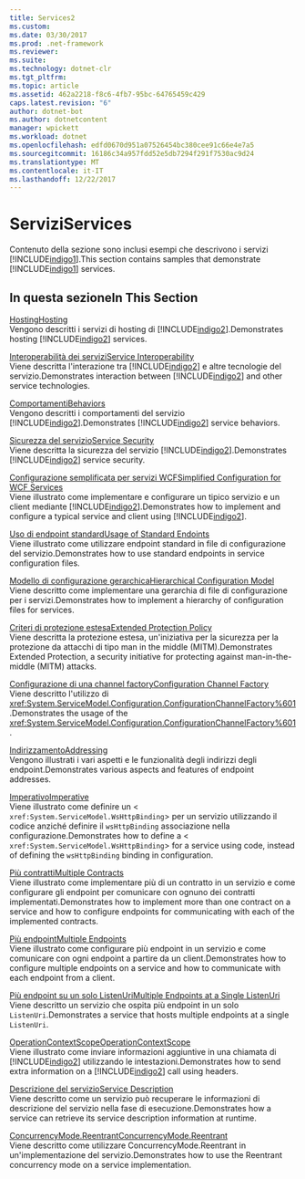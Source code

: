 ```yaml
---
title: Services2
ms.custom: 
ms.date: 03/30/2017
ms.prod: .net-framework
ms.reviewer: 
ms.suite: 
ms.technology: dotnet-clr
ms.tgt_pltfrm: 
ms.topic: article
ms.assetid: 462a2218-f8c6-4fb7-95bc-64765459c429
caps.latest.revision: "6"
author: dotnet-bot
ms.author: dotnetcontent
manager: wpickett
ms.workload: dotnet
ms.openlocfilehash: edfd0670d951a07526454bc380cee91c66e4e7a5
ms.sourcegitcommit: 16186c34a957fdd52e5db7294f291f7530ac9d24
ms.translationtype: MT
ms.contentlocale: it-IT
ms.lasthandoff: 12/22/2017
---
```

# <a name="services"></a><span data-ttu-id="fc560-102">Servizi</span><span class="sxs-lookup"><span data-stu-id="fc560-102">Services</span></span>
<span data-ttu-id="fc560-103">Contenuto della sezione sono inclusi esempi che descrivono i servizi [!INCLUDE[indigo1](../../../../includes/indigo1-md.md)].</span><span class="sxs-lookup"><span data-stu-id="fc560-103">This section contains samples that demonstrate [!INCLUDE[indigo1](../../../../includes/indigo1-md.md)] services.</span></span>  
  
## <a name="in-this-section"></a><span data-ttu-id="fc560-104">In questa sezione</span><span class="sxs-lookup"><span data-stu-id="fc560-104">In This Section</span></span>  
 [<span data-ttu-id="fc560-105">Hosting</span><span class="sxs-lookup"><span data-stu-id="fc560-105">Hosting</span></span>](../../../../docs/framework/wcf/feature-details/hosting.md)  
 <span data-ttu-id="fc560-106">Vengono descritti i servizi di hosting di [!INCLUDE[indigo2](../../../../includes/indigo2-md.md)].</span><span class="sxs-lookup"><span data-stu-id="fc560-106">Demonstrates hosting [!INCLUDE[indigo2](../../../../includes/indigo2-md.md)] services.</span></span>  
  
 [<span data-ttu-id="fc560-107">Interoperabilità dei servizi</span><span class="sxs-lookup"><span data-stu-id="fc560-107">Service Interoperability</span></span>](../../../../docs/framework/wcf/samples/service-interoperability.md)  
 <span data-ttu-id="fc560-108">Viene descritta l'interazione tra [!INCLUDE[indigo2](../../../../includes/indigo2-md.md)] e altre tecnologie del servizio.</span><span class="sxs-lookup"><span data-stu-id="fc560-108">Demonstrates interaction between [!INCLUDE[indigo2](../../../../includes/indigo2-md.md)] and other service technologies.</span></span>  
  
 [<span data-ttu-id="fc560-109">Comportamenti</span><span class="sxs-lookup"><span data-stu-id="fc560-109">Behaviors</span></span>](../../../../docs/framework/wcf/samples/behaviors.md)  
 <span data-ttu-id="fc560-110">Vengono descritti i comportamenti del servizio [!INCLUDE[indigo2](../../../../includes/indigo2-md.md)].</span><span class="sxs-lookup"><span data-stu-id="fc560-110">Demonstrates [!INCLUDE[indigo2](../../../../includes/indigo2-md.md)] service behaviors.</span></span>  
  
 [<span data-ttu-id="fc560-111">Sicurezza del servizio</span><span class="sxs-lookup"><span data-stu-id="fc560-111">Service Security</span></span>](../../../../docs/framework/wcf/samples/service-security.md)  
 <span data-ttu-id="fc560-112">Viene descritta la sicurezza del servizio [!INCLUDE[indigo2](../../../../includes/indigo2-md.md)].</span><span class="sxs-lookup"><span data-stu-id="fc560-112">Demonstrates [!INCLUDE[indigo2](../../../../includes/indigo2-md.md)] service security.</span></span>  
  
 [<span data-ttu-id="fc560-113">Configurazione semplificata per servizi WCF</span><span class="sxs-lookup"><span data-stu-id="fc560-113">Simplified Configuration for WCF Services</span></span>](../../../../docs/framework/wcf/samples/simplified-configuration-for-wcf-services.md)  
 <span data-ttu-id="fc560-114">Viene illustrato come implementare e configurare un tipico servizio e un client mediante [!INCLUDE[indigo2](../../../../includes/indigo2-md.md)].</span><span class="sxs-lookup"><span data-stu-id="fc560-114">Demonstrates how to implement and configure a typical service and client using [!INCLUDE[indigo2](../../../../includes/indigo2-md.md)].</span></span>  
  
 [<span data-ttu-id="fc560-115">Uso di endpoint standard</span><span class="sxs-lookup"><span data-stu-id="fc560-115">Usage of Standard Endoints</span></span>](../../../../docs/framework/wcf/samples/usage-of-standard-endpoints.md)  
 <span data-ttu-id="fc560-116">Viene illustrato come utilizzare endpoint standard in file di configurazione del servizio.</span><span class="sxs-lookup"><span data-stu-id="fc560-116">Demonstrates how to use standard endpoints in service configuration files.</span></span>  
  
 [<span data-ttu-id="fc560-117">Modello di configurazione gerarchica</span><span class="sxs-lookup"><span data-stu-id="fc560-117">Hierarchical Configuration Model</span></span>](../../../../docs/framework/wcf/samples/hierarchical-configuration-model.md)  
 <span data-ttu-id="fc560-118">Viene descritto come implementare una gerarchia di file di configurazione per i servizi.</span><span class="sxs-lookup"><span data-stu-id="fc560-118">Demonstrates how to implement a hierarchy of configuration files for services.</span></span>  
  
 [<span data-ttu-id="fc560-119">Criteri di protezione estesa</span><span class="sxs-lookup"><span data-stu-id="fc560-119">Extended Protection Policy</span></span>](../../../../docs/framework/wcf/samples/extended-protection-policy.md)  
 <span data-ttu-id="fc560-120">Viene descritta la protezione estesa, un'iniziativa per la sicurezza per la protezione da attacchi di tipo man in the middle (MITM).</span><span class="sxs-lookup"><span data-stu-id="fc560-120">Demonstrates Extended Protection, a security initiative for protecting against man-in-the-middle (MITM) attacks.</span></span>  
  
 [<span data-ttu-id="fc560-121">Configurazione di una channel factory</span><span class="sxs-lookup"><span data-stu-id="fc560-121">Configuration Channel Factory</span></span>](../../../../docs/framework/wcf/samples/configuration-channel-factory.md)  
 <span data-ttu-id="fc560-122">Viene descritto l'utilizzo di <xref:System.ServiceModel.Configuration.ConfigurationChannelFactory%601>.</span><span class="sxs-lookup"><span data-stu-id="fc560-122">Demonstrates the usage of the <xref:System.ServiceModel.Configuration.ConfigurationChannelFactory%601>.</span></span>  
  
 [<span data-ttu-id="fc560-123">Indirizzamento</span><span class="sxs-lookup"><span data-stu-id="fc560-123">Addressing</span></span>](../../../../docs/framework/wcf/samples/addressing.md)  
 <span data-ttu-id="fc560-124">Vengono illustrati i vari aspetti e le funzionalità degli indirizzi degli endpoint.</span><span class="sxs-lookup"><span data-stu-id="fc560-124">Demonstrates various aspects and features of endpoint addresses.</span></span>  
  
 [<span data-ttu-id="fc560-125">Imperativo</span><span class="sxs-lookup"><span data-stu-id="fc560-125">Imperative</span></span>](../../../../docs/framework/wcf/samples/imperative.md)  
 <span data-ttu-id="fc560-126">Viene illustrato come definire un <<!--zz xref:System.ServiceModel.WsHttpBinding --> `xref:System.ServiceModel.WsHttpBinding`> per un servizio utilizzando il codice anziché definire il `wsHttpBinding` associazione nella configurazione.</span><span class="sxs-lookup"><span data-stu-id="fc560-126">Demonstrates how to define a <<!--zz xref:System.ServiceModel.WsHttpBinding --> `xref:System.ServiceModel.WsHttpBinding`> for a service using code, instead of defining the `wsHttpBinding` binding in configuration.</span></span>  
  
 [<span data-ttu-id="fc560-127">Più contratti</span><span class="sxs-lookup"><span data-stu-id="fc560-127">Multiple Contracts</span></span>](../../../../docs/framework/wcf/samples/multiple-contracts.md)  
 <span data-ttu-id="fc560-128">Viene illustrato come implementare più di un contratto in un servizio e come configurare gli endpoint per comunicare con ognuno dei contratti implementati.</span><span class="sxs-lookup"><span data-stu-id="fc560-128">Demonstrates how to implement more than one contract on a service and how to configure endpoints for communicating with each of the implemented contracts.</span></span>  
  
 [<span data-ttu-id="fc560-129">Più endpoint</span><span class="sxs-lookup"><span data-stu-id="fc560-129">Multiple Endpoints</span></span>](../../../../docs/framework/wcf/samples/multiple-endpoints.md)  
 <span data-ttu-id="fc560-130">Viene illustrato come configurare più endpoint in un servizio e come comunicare con ogni endpoint a partire da un client.</span><span class="sxs-lookup"><span data-stu-id="fc560-130">Demonstrates how to configure multiple endpoints on a service and how to communicate with each endpoint from a client.</span></span>  
  
 [<span data-ttu-id="fc560-131">Più endpoint su un solo ListenUri</span><span class="sxs-lookup"><span data-stu-id="fc560-131">Multiple Endpoints at a Single ListenUri</span></span>](../../../../docs/framework/wcf/samples/multiple-endpoints-at-a-single-listenuri.md)  
 <span data-ttu-id="fc560-132">Viene descritto un servizio che ospita più endpoint in un solo `ListenUri`.</span><span class="sxs-lookup"><span data-stu-id="fc560-132">Demonstrates a service that hosts multiple endpoints at a single `ListenUri`.</span></span>  
  
 [<span data-ttu-id="fc560-133">OperationContextScope</span><span class="sxs-lookup"><span data-stu-id="fc560-133">OperationContextScope</span></span>](../../../../docs/framework/wcf/samples/operationcontextscope.md)  
 <span data-ttu-id="fc560-134">Viene illustrato come inviare informazioni aggiuntive in una chiamata di [!INCLUDE[indigo2](../../../../includes/indigo2-md.md)] utilizzando le intestazioni.</span><span class="sxs-lookup"><span data-stu-id="fc560-134">Demonstrates how to send extra information on a [!INCLUDE[indigo2](../../../../includes/indigo2-md.md)] call using headers.</span></span>  
  
 [<span data-ttu-id="fc560-135">Descrizione del servizio</span><span class="sxs-lookup"><span data-stu-id="fc560-135">Service Description</span></span>](../../../../docs/framework/wcf/samples/service-description.md)  
 <span data-ttu-id="fc560-136">Viene descritto come un servizio può recuperare le informazioni di descrizione del servizio nella fase di esecuzione.</span><span class="sxs-lookup"><span data-stu-id="fc560-136">Demonstrates how a service can retrieve its service description information at runtime.</span></span>  
  
 [<span data-ttu-id="fc560-137">ConcurrencyMode.Reentrant</span><span class="sxs-lookup"><span data-stu-id="fc560-137">ConcurrencyMode.Reentrant</span></span>](../../../../docs/framework/wcf/samples/concurrencymode-reentrant.md)  
 <span data-ttu-id="fc560-138">Viene descritto come utilizzare ConcurrencyMode.Reentrant in un'implementazione del servizio.</span><span class="sxs-lookup"><span data-stu-id="fc560-138">Demonstrates how to use the Reentrant concurrency mode on a service implementation.</span></span>
